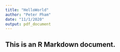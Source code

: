 ```yaml
---
title: "HelloWorld"
author: "Peter Pham"
date: "11/1/2020"
output: pdf_document
---
```



## This is an R Markdown document.